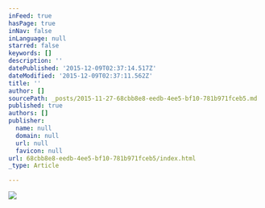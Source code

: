 ```yaml
---
inFeed: true
hasPage: true
inNav: false
inLanguage: null
starred: false
keywords: []
description: ''
datePublished: '2015-12-09T02:37:14.517Z'
dateModified: '2015-12-09T02:37:11.562Z'
title: ''
author: []
sourcePath: _posts/2015-11-27-68cbb8e8-eedb-4ee5-bf10-781b971fceb5.md
published: true
authors: []
publisher:
  name: null
  domain: null
  url: null
  favicon: null
url: 68cbb8e8-eedb-4ee5-bf10-781b971fceb5/index.html
_type: Article

---
```

![](https://the-grid-user-content.s3-us-west-2.amazonaws.com/586d2b10-1b81-443e-9002-c61205143885.jpg)